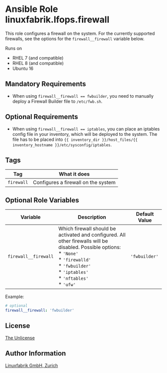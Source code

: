 # Ansible Role linuxfabrik.lfops.firewall

This role configures a firewall on the system. For the currently supported firewalls, see the options for the `firewall__firewall` variable below.

Runs on

* RHEL 7 (and compatible)
* RHEL 8 (and compatible)
* Ubuntu 16

## Mandatory Requirements

* When using `firewall__firewall == fwbuilder`, you need to manually deploy a Firewall Builder file to `/etc/fwb.sh`.


## Optional Requirements

* When using `firewall__firewall == iptables`, you can place an iptables config file in your inventory, which will be deployed to the system. The file has to be placed into `{{ inventory_dir }}/host_files/{{ inventory_hostname }}/etc/sysconfig/iptables`.


## Tags

| Tag        | What it does                        |
| ---        | ------------                        |
| `firewall` | Configures a firewall on the system |


## Optional Role Variables

| Variable | Description | Default Value |
| -------- | ----------- | ------------- |
| `firewall__firewall` | Which firewall should be activated and configured. All other firewalls will be disabled. Possible options:<br> * `'None'`<br> * `'firewalld'`<br> * `'fwbuilder'`<br> * `'iptables'`<br> * `'nftables'`<br> * `'ufw'` | `'fwbuilder'` |

Example:
```yaml
# optional
firewall__firewall: 'fwbuilder'
```


## License

[The Unlicense](https://unlicense.org/)


## Author Information

[Linuxfabrik GmbH, Zurich](https://www.linuxfabrik.ch)
